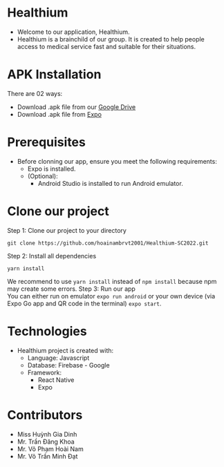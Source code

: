 # Healthium
* Welcome to our application, Healthium. 
* Healthium is a brainchild of our group. It is created to help people access to medical service fast and suitable for their situations.
	
# APK Installation
  There are 02 ways:
  * Download .apk file from our [Google Drive](https://drive.google.com/drive/u/0/folders/1Nzg5vE_4kFinx5vxvlz9Aba4M2BqOxFM)
  * Download .apk file from [Expo](https://expo.dev/artifacts/6d9ed118-9346-442a-8914-afe5deb40db6)

# Prerequisites
* Before clonning our app, ensure you meet the following requirements:
  * Expo is installed.
  * (Optional):
    * Android Studio is installed to run Android emulator.

# Clone our project
Step 1: Clone our project to your directory
```
git clone https://github.com/hoainambrvt2001/Healthium-SC2022.git
```
Step 2: Install all dependencies
```
yarn install
```
We recommend to use `yarn install` instead of `npm install` because npm may create some errors.
Step 3: Run our app <br/>
You can either run on emulator `expo run android` or your own device (via Expo Go app and QR code in the terminal) `expo start`.

# Technologies
* Healthium project is created with:
	* Language: Javascript
	* Database: Firebase - Google
  * Framework:
    * React Native
    * Expo
		
# Contributors
* Miss Huỳnh Gia Dinh
* Mr. Trần Đăng Khoa
* Mr. Võ Phạm Hoài Nam
* Mr. Võ Trần Minh Đạt
